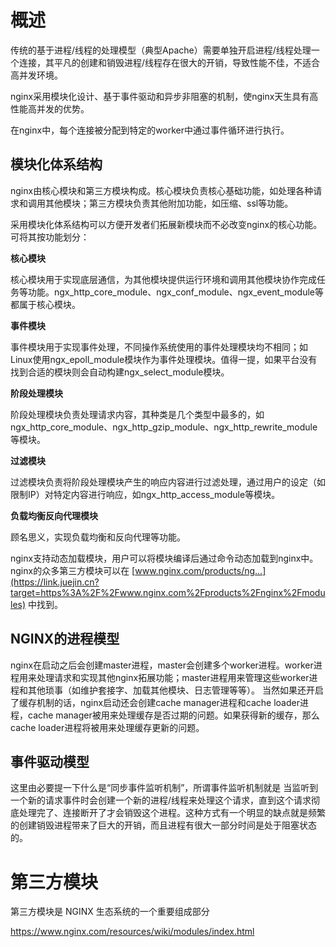 # 概述





传统的基于进程/线程的处理模型（典型Apache）需要单独开启进程/线程处理一个连接，其平凡的创建和销毁进程/线程存在很大的开销，导致性能不佳，不适合高并发环境。 



nginx采用模块化设计、基于事件驱动和异步非阻塞的机制，使nginx天生具有高性能高并发的优势。

在nginx中，每个连接被分配到特定的worker中通过事件循环进行执行。



## 模块化体系结构

nginx由核心模块和第三方模块构成。核心模块负责核心基础功能，如处理各种请求和调用其他模块；第三方模块负责其他附加功能，如压缩、ssl等功能。

采用模块化体系结构可以方便开发者们拓展新模块而不必改变nginx的核心功能。可将其按功能划分：



**核心模块**

核心模块用于实现底层通信，为其他模块提供运行环境和调用其他模块协作完成任务等功能。ngx_http_core_module、ngx_conf_module、ngx_event_module等都属于核心模块。

**事件模块**

事件模块用于实现事件处理，不同操作系统使用的事件处理模块均不相同；如Linux使用ngx_epoll_module模块作为事件处理模块。值得一提，如果平台没有找到合适的模块则会自动构建ngx_select_module模块。

**阶段处理模块**

阶段处理模块负责处理请求内容，其种类是几个类型中最多的，如ngx_http_core_module、ngx_http_gzip_module、ngx_http_rewrite_module等模块。

**过滤模块**

过滤模块负责将阶段处理模块产生的响应内容进行过滤处理，通过用户的设定（如限制IP）对特定内容进行响应，如ngx_http_access_module等模块。

**负载均衡反向代理模块**

顾名思义，实现负载均衡和反向代理等功能。

nginx支持动态加载模块，用户可以将模块编译后通过命令动态加载到nginx中。nginx的众多第三方模块可以在 [www.nginx.com/products/ng…](https://link.juejin.cn?target=https%3A%2F%2Fwww.nginx.com%2Fproducts%2Fnginx%2Fmodules) 中找到。





## NGINX的进程模型

nginx在启动之后会创建master进程，master会创建多个worker进程。worker进程用来处理请求和实现其他nginx拓展功能；master进程用来管理这些worker进程和其他琐事（如维护套接字、加载其他模块、日志管理等等）。 当然如果还开启了缓存机制的话，nginx启动还会创建cache manager进程和cache loader进程，cache manager被用来处理缓存是否过期的问题。如果获得新的缓存，那么cache loader进程将被用来处理缓存更新的问题。

## 事件驱动模型

这里由必要提一下什么是“同步事件监听机制”，所谓事件监听机制就是 当监听到一个新的请求事件时会创建一个新的进程/线程来处理这个请求，直到这个请求彻底处理完了、连接断开了才会销毁这个进程。这种方式有一个明显的缺点就是频繁的创建销毁进程带来了巨大的开销，而且进程有很大一部分时间是处于阻塞状态的。



# 第三方模块

第三方模块是 NGINX 生态系统的一个重要组成部分

https://www.nginx.com/resources/wiki/modules/index.html